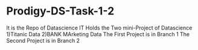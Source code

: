 # Prodigy-DS-Task-1-2
It is the Repo of Datascience
IT Holds the Two mini-Project of Datascience
1)Titanic Data
2)BANK MArketing Data
The First Project is in Branch 1
The Second Project is in Branch 2
